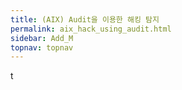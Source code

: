 ```yaml
---
title: (AIX) Audit을 이용한 해킹 탐지
permalink: aix_hack_using_audit.html
sidebar: Add_M
topnav: topnav
---
```


t